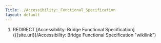 ```yaml
---
Title: ./Accessibility:_Functional_Specification
layout: default
---
```


1.  REDIRECT [Accessibility: Bridge Functional
    Specification]({{site.url}}/Accessibility: Bridge Functional Specification "wikilink")

